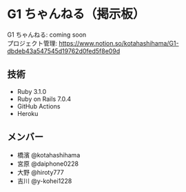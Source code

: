# G1 ちゃんねる（掲示板）

G1 ちゃんねる: coming soon  
プロジェクト管理: https://www.notion.so/kotahashihama/G1-dbdeb43a547545d19762d0fed5f8e09d

## 技術

- Ruby 3.1.0
- Ruby on Rails 7.0.4
- GitHub Actions
- Heroku

## メンバー

- 橋濱 @kotahashihama
- 宮原 @daiphone0228
- 大野 @hiroty777
- 吉川 @y-kohei1228
